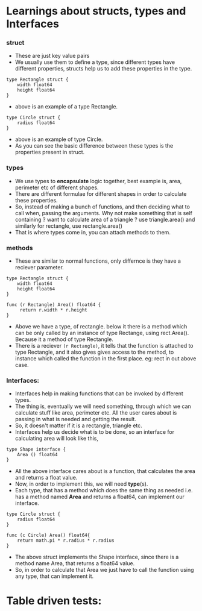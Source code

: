 # Learnings about structs, types and Interfaces

### struct
- These are just key value pairs
- We usually use them to define a type, since different types have different properties, structs help us to add these properties in the type.
```
type Rectangle struct {
	width float64
	height float64
}
```
- above is an example of a type Rectangle.
```
type Circle struct {
	radius float64
}
```
- above is an example of type Circle.
- As you can see the basic difference between these types is the properties present in struct.

### types
- We use types to **encapsulate** logic together, best example is, area, perimeter etc of different shapes.
- There are different formulae for different shapes in order to calculate these properties.
- So, instead of making a bunch of functions, and then deciding what to call when, passing the arguments. Why not make something that is self containing ? want to calculate area of a triangle ? use triangle.area() and similarly for rectangle, use rectangle.area()
- That is where types come in, you can attach methods to them.

### methods
- These are similar to normal functions, only differnce is they have a reciever parameter.
```
type Rectangle struct {
	width float64
	height float64
}

func (r Rectangle) Area() float64 {
	 return r.width * r.height
}
```
- Above we have a type, of rectangle. below it there is a method which can be only called by an instance of type Rectange, using rect.Area(). Because it a method of type Rectangle.
- There is a reciever ```(r Rectangle)```, it tells that the function is attached to type Rectangle, and it also gives gives access to the method, to instance which called the function in the first place. eg: rect in out above case. 

### Interfaces:
- Interfaces help in making functions that can be invoked by different types.
- The thing is, eventually we will need something, through which we can calculate stuff like area, perimeter etc. All the user cares about is passing in what is needed and getting the result.
- So, it doesn't matter if it is a rectangle, triangle etc.
- Interfaces help us decide what is to be done, so an interface for calculating area will look like this, 
```
type Shape interface {
	Area () float64
}
```
- All the above interface cares about is a function, that calculates the area and returns a float value.
- Now, in order to implement this, we will need **type**(s).
- Each type, that has a method which does the same thing as needed i.e. has a method named **Area** and returns a float64, can implement our interface.
```
type Circle struct {
	radius float64
}

func (c Circle) Area() float64{
	return math.pi * r.radius * r.radius
}
```
- The above struct implements the Shape interface, since there is a method name Area, that returns a float64 value.
- So, in order to calculate that Area we just have to call the function using any type, that can implement it.

# Table driven tests:









